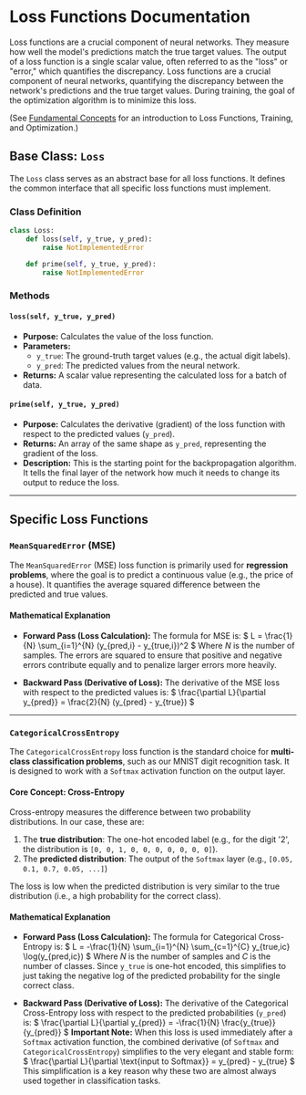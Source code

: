 # Loss Functions Documentation

Loss functions are a crucial component of neural networks. They measure how well the model's predictions match the true target values. The output of a loss function is a single scalar value, often referred to as the "loss" or "error," which quantifies the discrepancy. Loss functions are a crucial component of neural networks, quantifying the discrepancy between the network's predictions and the true target values. During training, the goal of the optimization algorithm is to minimize this loss.

(See [Fundamental Concepts](./Concepts.md) for an introduction to Loss Functions, Training, and Optimization.)

## Base Class: `Loss`

The `Loss` class serves as an abstract base for all loss functions. It defines the common interface that all specific loss functions must implement.

### Class Definition

```python
class Loss:
    def loss(self, y_true, y_pred):
        raise NotImplementedError

    def prime(self, y_true, y_pred):
        raise NotImplementedError
```

### Methods

#### `loss(self, y_true, y_pred)`

*   **Purpose:** Calculates the value of the loss function.
*   **Parameters:**
    *   `y_true`: The ground-truth target values (e.g., the actual digit labels).
    *   `y_pred`: The predicted values from the neural network.
*   **Returns:** A scalar value representing the calculated loss for a batch of data.

#### `prime(self, y_true, y_pred)`

*   **Purpose:** Calculates the derivative (gradient) of the loss function with respect to the predicted values (`y_pred`).
*   **Returns:** An array of the same shape as `y_pred`, representing the gradient of the loss.
*   **Description:** This is the starting point for the backpropagation algorithm. It tells the final layer of the network how much it needs to change its output to reduce the loss.

---

## Specific Loss Functions

### `MeanSquaredError` (MSE)

The `MeanSquaredError` (MSE) loss function is primarily used for **regression problems**, where the goal is to predict a continuous value (e.g., the price of a house). It quantifies the average squared difference between the predicted and true values.

#### Mathematical Explanation

*   **Forward Pass (Loss Calculation):**
    The formula for MSE is:
    $ L = \frac{1}{N} \sum_{i=1}^{N} (y_{pred,i} - y_{true,i})^2 $
    Where $N$ is the number of samples. The errors are squared to ensure that positive and negative errors contribute equally and to penalize larger errors more heavily.

*   **Backward Pass (Derivative of Loss):**
    The derivative of the MSE loss with respect to the predicted values is:
    $ \frac{\partial L}{\partial y_{pred}} = \frac{2}{N} (y_{pred} - y_{true}) $

---

### `CategoricalCrossEntropy`

The `CategoricalCrossEntropy` loss function is the standard choice for **multi-class classification problems**, such as our MNIST digit recognition task. It is designed to work with a `Softmax` activation function on the output layer.

#### Core Concept: Cross-Entropy

Cross-entropy measures the difference between two probability distributions. In our case, these are:
1.  The **true distribution**: The one-hot encoded label (e.g., for the digit '2', the distribution is `[0, 0, 1, 0, 0, 0, 0, 0, 0, 0]`).
2.  The **predicted distribution**: The output of the `Softmax` layer (e.g., `[0.05, 0.1, 0.7, 0.05, ...]`)

The loss is low when the predicted distribution is very similar to the true distribution (i.e., a high probability for the correct class).

#### Mathematical Explanation

*   **Forward Pass (Loss Calculation):**
    The formula for Categorical Cross-Entropy is:
    $ L = -\frac{1}{N} \sum_{i=1}^{N} \sum_{c=1}^{C} y_{true,ic} \log(y_{pred,ic}) $
    Where $N$ is the number of samples and $C$ is the number of classes. Since `y_true` is one-hot encoded, this simplifies to just taking the negative log of the predicted probability for the single correct class.

*   **Backward Pass (Derivative of Loss):**
    The derivative of the Categorical Cross-Entropy loss with respect to the predicted probabilities (`y_pred`) is:
    $ \frac{\partial L}{\partial y_{pred}} = -\frac{1}{N} \frac{y_{true}}{y_{pred}} $
    **Important Note:** When this loss is used immediately after a `Softmax` activation function, the combined derivative (of `Softmax` and `CategoricalCrossEntropy`) simplifies to the very elegant and stable form:
    $ \frac{\partial L}{\partial \text{input to Softmax}} = y_{pred} - y_{true} $
    This simplification is a key reason why these two are almost always used together in classification tasks.

```